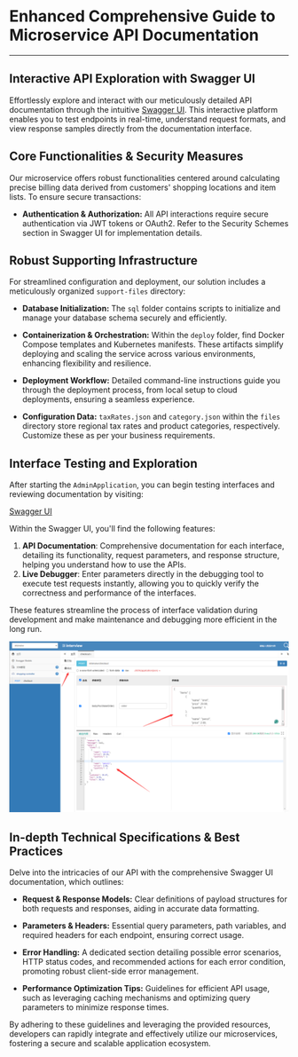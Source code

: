 # Enhanced Comprehensive Guide to Microservice API Documentation

---

## Interactive API Exploration with Swagger UI

Effortlessly explore and interact with our meticulously detailed API documentation through the intuitive [Swagger UI](http://127.0.0.1:21000/doc.html). This interactive platform enables you to test endpoints in real-time, understand request formats, and view response samples directly from the documentation interface.

## Core Functionalities & Security Measures

Our microservice offers robust functionalities centered around calculating precise billing data derived from customers' shopping locations and item lists. To ensure secure transactions:

- **Authentication & Authorization:** All API interactions require secure authentication via JWT tokens or OAuth2. Refer to the Security Schemes section in Swagger UI for implementation details.
  
## Robust Supporting Infrastructure

For streamlined configuration and deployment, our solution includes a meticulously organized `support-files` directory:

- **Database Initialization:** The `sql` folder contains scripts to initialize and manage your database schema securely and efficiently.
  
- **Containerization & Orchestration:** Within the `deploy` folder, find Docker Compose templates and Kubernetes manifests. These artifacts simplify deploying and scaling the service across various environments, enhancing flexibility and resilience.
  
- **Deployment Workflow:** Detailed command-line instructions guide you through the deployment process, from local setup to cloud deployments, ensuring a seamless experience.

- **Configuration Data:** `taxRates.json` and `category.json` within the `files` directory store regional tax rates and product categories, respectively. Customize these as per your business requirements.

## Interface Testing and Exploration

After starting the `AdminApplication`, you can begin testing interfaces and reviewing documentation by visiting:

[Swagger UI](http://127.0.0.1:21000/doc.html)

Within the Swagger UI, you'll find the following features:

1. **API Documentation**: Comprehensive documentation for each interface, detailing its functionality, request parameters, and response structure, helping you understand how to use the APIs.
2. **Live Debugger**: Enter parameters directly in the debugging tool to execute test requests instantly, allowing you to quickly verify the correctness and performance of the interfaces.

These features streamline the process of interface validation during development and make maintenance and debugging more efficient in the long run.


![img.png](img.png)

## In-depth Technical Specifications & Best Practices

Delve into the intricacies of our API with the comprehensive Swagger UI documentation, which outlines:

- **Request & Response Models:** Clear definitions of payload structures for both requests and responses, aiding in accurate data formatting.
  
- **Parameters & Headers:** Essential query parameters, path variables, and required headers for each endpoint, ensuring correct usage.
  
- **Error Handling:** A dedicated section detailing possible error scenarios, HTTP status codes, and recommended actions for each error condition, promoting robust client-side error management.
  
- **Performance Optimization Tips:** Guidelines for efficient API usage, such as leveraging caching mechanisms and optimizing query parameters to minimize response times.

By adhering to these guidelines and leveraging the provided resources, developers can rapidly integrate and effectively utilize our microservices, fostering a secure and scalable application ecosystem.
